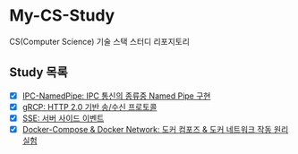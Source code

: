 # My-CS-Study
CS(Computer Science) 기술 스택 스터디 리포지토리


## Study 목록

- [x] [IPC-NamedPipe: IPC 통신의 종류중 Named Pipe 구현](IPC-NamedPipe/)
- [x] [gRCP: HTTP 2.0 기반 송/수신 프로토콜](gRPC/)
- [x] [SSE: 서버 사이드 이벤트](SSE/)
- [x] [Docker-Compose & Docker Network: 도커 컴포즈 & 도커 네트워크 작동 원리 실험](Docker-Compose&Network/)
